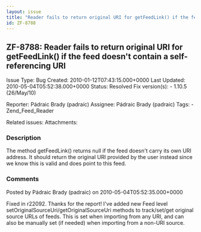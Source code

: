 ```yaml
---
layout: issue
title: "Reader fails to return original URI for getFeedLink() if the feed doesn't contain a self-referencing URI"
id: ZF-8788
---
```


ZF-8788: Reader fails to return original URI for getFeedLink() if the feed doesn't contain a self-referencing URI
-----------------------------------------------------------------------------------------------------------------

 Issue Type: Bug Created: 2010-01-12T07:43:15.000+0000 Last Updated: 2010-05-04T05:52:38.000+0000 Status: Resolved Fix version(s): - 1.10.5 (26/May/10)
 
 Reporter:  Pádraic Brady (padraic)  Assignee:  Pádraic Brady (padraic)  Tags: - Zend\_Feed\_Reader
 
 Related issues: 
 Attachments: 
### Description

The method getFeedLink() returns null if the feed doesn't carry its own URI address. It should return the original URI provided by the user instead since we know this is valid and does point to this feed.

 

 

### Comments

Posted by Pádraic Brady (padraic) on 2010-05-04T05:52:35.000+0000

Fixed in r22092. Thanks for the report! I've added new Feed level setOriginalSourceUri/getOriginalSourceUri methods to track/set/get original source URLs of feeds. This is set when importing from any URI, and can also be manually set (if needed) when importing from a non-URI source.

 

 